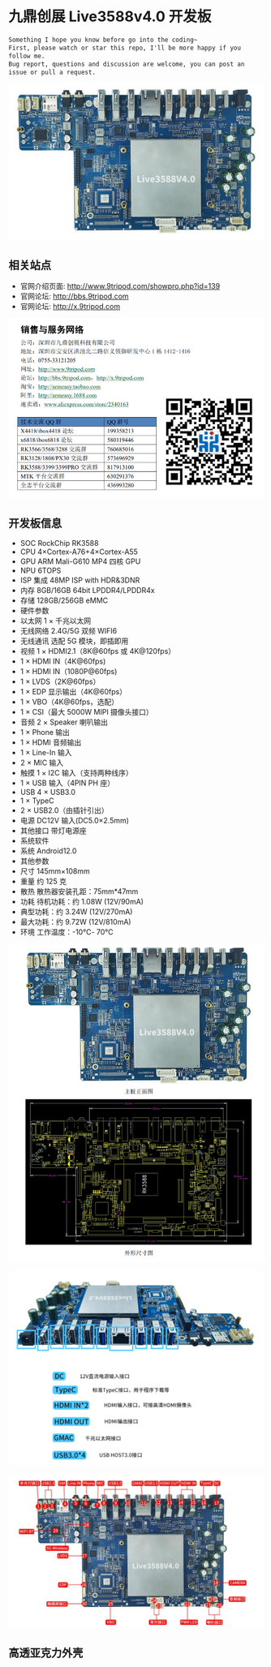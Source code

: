 # 九鼎创展 Live3588v4.0 开发板


```
Something I hope you know before go into the coding~
First, please watch or star this repo, I'll be more happy if you follow me.
Bug report, questions and discussion are welcome, you can post an issue or pull a request.
```


![](images/738d4b2f.png)

## 相关站点

* 官网介绍页面: <http://www.9tripod.com/showpro.php?id=139>
* 官网论坛: <http://bbs.9tripod.com>
* 官网论坛: <http://x.9tripod.com>

![](images/13a7160a.png)

## 开发板信息

- SOC RockChip RK3588
- CPU 4×Cortex-A76+4×Cortex-A55
- GPU ARM Mali-G610 MP4 四核 GPU
- NPU 6TOPS
- ISP 集成 48MP ISP with HDR&3DNR
- 内存 8GB/16GB 64bit LPDDR4/LPDDR4x
- 存储 128GB/256GB eMMC
- 硬件参数
- 以太网 1 × 千兆以太网
- 无线网络 2.4G/5G 双频 WIFI6
- 无线通讯 选配 5G 模块，即插即用
- 视频 1 × HDMI2.1（8K@60fps 或 4K@120fps）
- 1 × HDMI IN（4K@60fps)
- 1 × HDMI IN（1080P@60fps)
- 1 × LVDS（2K@60fps）
- 1 × EDP 显示输出（4K@60fps）
- 1 × VBO（4K@60fps，选配）
- 1 × CSI（最大 5000W MIPI 摄像头接口）
- 音频 2 × Speaker 喇叭输出
- 1 × Phone 输出
- 1 × HDMI 音频输出
- 1 × Line-In 输入
- 2 × MIC 输入
- 触摸 1 × I2C 输入（支持两种线序）
- 1 × USB 输入（4PIN PH 座）
- USB 4 × USB3.0
- 1 × TypeC
- 2 × USB2.0（由插针引出）
- 电源 DC12V 输入(DC5.0×2.5mm)
- 其他接口 带灯电源座
- 系统软件
- 系统 Android12.0
- 其他参数
- 尺寸 145mm×108mm
- 重量 约 125 克
- 散热 散热器安装孔距：75mm*47mm
- 功耗 待机功耗：约 1.08W (12V/90mA)
- 典型功耗：约 3.24W (12V/270mA)
- 最大功耗：约 9.72W (12V/810mA)
- 环境 工作温度：-10℃- 70℃


![](images/2c698fc3.png)

![](images/720f4a30.png)

![](images/071e6e91.png)


## 高透亚克力外壳


















